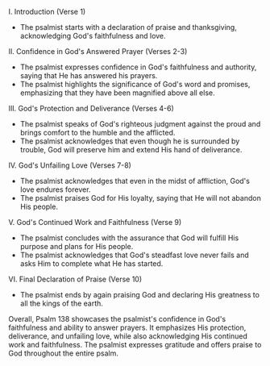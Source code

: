 I. Introduction (Verse 1)
- The psalmist starts with a declaration of praise and thanksgiving, acknowledging God's faithfulness and love.

II. Confidence in God's Answered Prayer (Verses 2-3)
- The psalmist expresses confidence in God's faithfulness and authority, saying that He has answered his prayers.
- The psalmist highlights the significance of God's word and promises, emphasizing that they have been magnified above all else.

III. God's Protection and Deliverance (Verses 4-6)
- The psalmist speaks of God's righteous judgment against the proud and brings comfort to the humble and the afflicted.
- The psalmist acknowledges that even though he is surrounded by trouble, God will preserve him and extend His hand of deliverance.

IV. God's Unfailing Love (Verses 7-8)
- The psalmist acknowledges that even in the midst of affliction, God's love endures forever.
- The psalmist praises God for His loyalty, saying that He will not abandon His people.

V. God's Continued Work and Faithfulness (Verse 9)
- The psalmist concludes with the assurance that God will fulfill His purpose and plans for His people.
- The psalmist acknowledges that God's steadfast love never fails and asks Him to complete what He has started.

VI. Final Declaration of Praise (Verse 10)
- The psalmist ends by again praising God and declaring His greatness to all the kings of the earth.

Overall, Psalm 138 showcases the psalmist's confidence in God's faithfulness and ability to answer prayers. It emphasizes His protection, deliverance, and unfailing love, while also acknowledging His continued work and faithfulness. The psalmist expresses gratitude and offers praise to God throughout the entire psalm.
